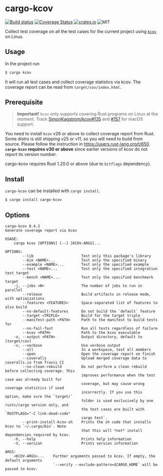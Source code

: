 cargo-kcov
==========

[![Build status](https://travis-ci.org/kennytm/cargo-kcov.svg?branch=master)](https://travis-ci.org/kennytm/cargo-kcov)
[![Coverage Status](https://coveralls.io/repos/github/kennytm/cargo-kcov/badge.svg?branch=master)](https://coveralls.io/github/kennytm/cargo-kcov?branch=master)
[![crates.io](http://meritbadge.herokuapp.com/cargo-kcov)](https://crates.io/crates/cargo-kcov)
![MIT](https://img.shields.io/badge/license-MIT-blue.svg)

Collect test coverage on all the test cases for the current project using
[`kcov`](https://simonkagstrom.github.io/kcov/) on Linux.

Usage
-----

In the project run

```sh
$ cargo kcov
```

It will run all test cases and collect coverage statistics via kcov. The coverage report can be read
from `target/cov/index.html`.

Prerequisite
------------

> **Important!** `kcov` only supports covering Rust programs on Linux at the moment. Track
> [SimonKagstrom/kcov#135](https://github.com/SimonKagstrom/kcov/issues/135) and
> [#157](https://github.com/SimonKagstrom/kcov/issues/157) for macOS support.

You need to install `kcov` v26 or above to collect coverage report from Rust. Some distro is still
shipping v25 or v11, so you will need to build from source.
Please follow the instruction in <https://users.rust-lang.org/t/650>. **`cargo-kcov` requires v30 or
above** since earlier versions of kcov do not report its version number.

cargo-kcov requires Rust 1.20.0 or above (due to `bitflags` dependency).

Install
-------

`cargo-kcov` can be installed with `cargo install`.

```sh
$ cargo install cargo-kcov
```

Options
-------

    cargo-kcov 0.4.2
    Generate coverage report via kcov

    USAGE:
        cargo kcov [OPTIONS] [--] [KCOV-ARGS]...

    OPTIONS:
            --lib                      Test only this package's library
            --bin <NAME>...            Test only the specified binary
            --example <NAME>...        Test only the specified example
            --test <NAME>...           Test only the specified integration test target
            --bench <NAME>...          Test only the specified benchmark target
        -j, --jobs <N>                 The number of jobs to run in parallel
            --release                  Build artifacts in release mode, with optimizations
            --features <FEATURES>      Space-separated list of features to also build
            --no-default-features      Do not build the `default` feature
            --target <TRIPLE>          Build for the target triple
            --manifest-path <PATH>     Path to the manifest to build tests for
            --no-fail-fast             Run all tests regardless of failure
            --kcov <PATH>              Path to the kcov executable
        -o, --output <PATH>            Output directory, default to [target/cov]
        -v, --verbose                  Use verbose output
            --all                      In a workspace, test all members
            --open                     Open the coverage report on finish
            --coveralls                Upload merged coverage data to coveralls.io from Travis CI
            --no-clean-rebuild         Do not perform a clean rebuild before collecting coverage. This
                                       improves performance when the test case was already built for
                                       coverage, but may cause wrong coverage statistics if used
                                       incorrectly. If you use this option, make sure the `target/`
                                       folder is used exclusively by one rustc/cargo version only, and
                                       the test cases are built with `RUSTFLAGS="-C link-dead-code"
                                       cargo test`.
            --print-install-kcov-sh    Prints the sh code that installs kcov to `~/.cargo/bin`. Note
                                       that this will *not* install dependencies required by kcov.
        -h, --help                     Prints help information
        -V, --version                  Prints version information

    ARGS:
        <KCOV-ARGS>...    Further arguments passed to kcov. If empty, the default arguments
                          `--verify --exclude-pattern=$CARGO_HOME` will be passed to kcov.
